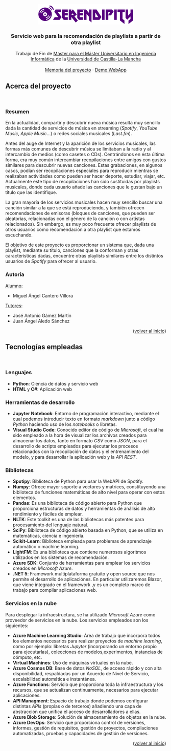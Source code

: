 <div id="top"></div>

<!-- PROJECT LOGO -->
<br />
<div align="center">
    <img src="media/SerendipityLogo.png" alt="Logo" height="64">
  </a>

  <h3 align="center">Servicio web para la recomendación de playlists a partir de otra playlist</h3>

  <p align="center">
    Trabajo de Fin de <a href="https://www.uclm.es/estudios/masteres/master-ingenieria-informatica-albacete">Máster para el Máster Universitario en Ingeniería Informática</a> de la <a href="https://www.uclm.es">Universidad de Castilla-La Mancha</a>
    <br />
    <br />
    <a href="docs/MEMORIA_TFM_SERENDIPITY.pdf">Memoria del proyecto</a>
    ·
    <a href="https://www.youtube.com/watch?v=1213YzkQIqU">Demo WebApp</a>
    <!-- .
    <a href="https://github.com/othneildrew/Best-README-Template/issues">Request Feature</a> -->
  </p>
</div>


<!-- ABOUT THE PROJECT -->
## Acerca del proyecto

<br>

### Resumen

En la actualidad, compartir y descubrir nueva música resulta muy sencillo dada la cantidad de servicios de música en streaming (_Spotify_, _YouTube Music_, _Apple Music_…) o redes sociales musicales (_Last.fm_).

Antes del auge de Internet y la aparición de los servicios musicales, las formas más comunes de descubrir música se limitaban a la radio y al intercambio de medios (como casetes o CDs). Centrándonos en ésta última forma, era muy común intercambiar recopilaciones entre amigos con gustos similares para descubrir nuevas canciones. Estas grabaciones, en
algunos casos, podían ser recopilaciones especiales para reproducir mientras se realizaban actividades como pueden ser hacer deporte, estudiar, viajar, etc. Actualmente este tipo de recopilaciones han sido sustituidas por playlists musicales, donde cada usuario añade las canciones que le gustan bajo un título que las identifique.

La gran mayoría de los servicios musicales hacen muy sencillo buscar una canción similar a la que se está reproduciendo, y también ofrecen recomendaciones de emisoras (bloques de canciones, que pueden ser aleatorias, relacionadas con el género de la canción o con artistas relacionados). Sin embargo, es muy poco frecuente ofrecer playlists de otros usuarios
como recomendación a otra playlist que estamos escuchando.

El objetivo de este proyecto es proporcionar un sistema que, dada una playlist, mediante su título, canciones que la conforman y otras características dadas, encuentre otras playlists similares entre los distintos usuarios de _Spotify_ para ofrecer al usuario.

### Autoría
<u>Alumno</u>:
* Miguel Ángel Cantero Víllora

<u>Tutores</u>:
* José Antonio Gámez Martín
* Juan Ángel Aledo Sánchez

<p align="right">(<a href="#top">volver al inicio</a>)</p>


## Tecnologías empleadas

<br>

### Lenguajes
* __Python__: Ciencia de datos y servicio web
* __HTML__ y __C#__: Aplicación web 

### Herramientas de desarrollo 
* __Jupyter Notebook__: Entorno de programación interactivo, mediante el cual podemos introducir texto en formato _markdown_ junto a código _Python_ haciendo uso de los _notebooks_ o libretas.
* __Visual Studio Code__: Conocido editor de código de _Microsoft_, el cual ha sido empleado a la hora de visualizar los archivos creados para almacenar los datos, tanto en formato _CSV_ como _JSON_, para el desarrollo de scripts empleados para ejecutar los procesos relacionados con la recopilación de datos y el entrenamiento del modelo, y para desarrollar la aplicación web y la _API REST_.

### Bibliotecas
* __Spotipy__: Biblioteca de Python para usar la WebAPI de Spotify.
* __Numpy__: Ofrece mayor soporte a vectores y matrices, constituyendo una biblioteca de funciones matemáticas de alto nivel para operar con estos elementos.
* __Pandas__: Es una biblioteca de código abierto para Python que proporciona estructuras de datos y herramientas de análisis de alto rendimiento y fáciles de emplear.
* __NLTK__: Este toolkit es una de las bibliotecas más potentes para procesamiento del lenguaje natural.
* __SciPy__: Biblioteca de código abierto basada en Python, que se utiliza en matemáticas,
ciencia e ingeniería.
* __Scikit-Learn__: Biblioteca empleada para problemas de aprendizaje automático o machine learning.
* __LightFM__: Es una biblioteca que contiene numerosos algoritmos utilizados en los sistemas de recomendación.
* __Azure SDK__: Conjunto de herramientas para emplear los servicios creados en _Microsoft Azure_.
* __.NET 5__: Framework multiplataforma gratuito y open source que nos permite el desarrollo de aplicaciónes. En particular utilizaremos Blazor, que viene integrado en el
framework ,y es un completo marco de trabajo para compilar aplicaciones web.


### Servicios en la nube
Para desplegar la infraestructura, se ha utilizado _Microsoft Azure_ como proveedor de servicios en la nube. Los servicios empleados son los siguientes:
* __Azure Machine Learning Studio__: Área de trabajo que incorpora todos los elementos necesarios para realizar proyectos de _machine learning_, como por ejemplo: libretas _Jupyter_ (incorporando un entorno propio para ejecutarlas), colecciones de modelos,experimentos, instancias de cómputo, etc.
* __Virtual Machines__: Uso de máquinas virtuales en la nube.
* __Azure Cosmos DB__: Base de datos _NoSQL_, de acceso rápido y con alta disponibilidad, respaldadas por un Acuerdo de Nivel de Servicio, escalabilidad automática e instantánea.
* __Azure Functions__: Servicio que proporciona toda la infraestructura y los recursos, que se actualizan continuamente, necesarios para ejecutar aplicaciones.
* __API Managment__: Espacio de trabajo donde podemos configurar distintas _APIs_ (propias o de terceros) añadiendo una capa de abstracción que unifica el acceso de desarrolladores a ellas.
* __Azure Blob Storage__: Solución de almacenamiento de objetos en la nube.
* __Azure DevOps__: Servicio que proporciona control de versiones, informes, gestión de
requisitos, gestión de proyectos, compilaciones automatizadas, pruebas y capacidades de gestión de versiones.

<p align="right">(<a href="#top">volver al inicio</a>)</p>